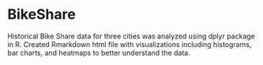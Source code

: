 # BikeShare

Historical Bike Share data for three cities was analyzed using dplyr package in R. Created Rmarkdown html file with visualizations including histograms, bar charts, and heatmaps to better understand the data.
